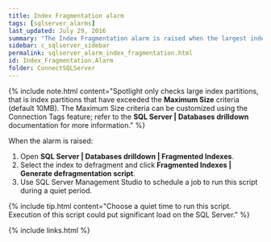 ```yaml
---
title: Index Fragmentation alarm
tags: [sqlserver_alarms]
last_updated: July 29, 2016
summary: "The Index Fragmentation alarm is raised when the largest index partition on the SQL Server is more than 5% fragmented. It is a good idea to defragment large index partitions that are more than 5% fragmented."
sidebar: c_sqlserver_sidebar
permalink: sqlserver_alarm_index_fragmentation.html
id: Index_Fragmentation.Alarm
folder: ConnectSQLServer
---
```



{% include note.html content="Spotlight only checks large index partitions, that is index partitions that have exceeded the **Maximum Size** criteria (default 10MB). The Maximum Size criteria can be customized using the Connection Tags feature; refer to the **SQL Server \| Databases drilldown** documentation for more information." %}

When the alarm is raised:

1. Open **SQL Server \| Databases drilldown \| Fragmented Indexes**.
2. Select the index to defragment and click **Fragmented Indexes \| Generate defragmentation script**.
3. Use SQL Server Management Studio to schedule a job to run this script during a quiet period.


{% include tip.html content="Choose a quiet time to run this script. Execution of this script could put significant load on the SQL Server." %}

{% include links.html %}
